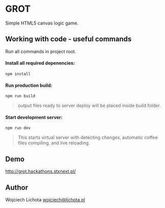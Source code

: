 GROT
====

Simple HTML5 canvas logic game.


Working with code - useful commands
----

Run all commands in project root.


#### Install all required depenencies:

```shell
npm install
```

#### Run production build:

```shell
npm run build
```
> output files ready to server deploy will be placed inside build folder.


#### Start development server:

```shell
npm run dev
```
> This starts virtual server with detecting changes, automatic coffee files compiling, and live reloading.

Demo
----

http://grot.hackathons.stxnext.pl/


Author
------

Wojciech Lichota <wojciech@lichota.pl>
